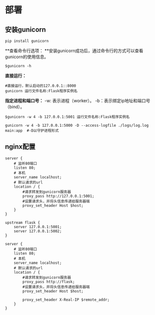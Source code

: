 # 部署

## 安装gunicorn

```
pip install gunicorn
```

**查看命令行选项： **安装gunicorn成功后，通过命令行的方式可以查看gunicorn的使用信息。

```
$gunicorn -h
```

**直接运行：**

```
#直接运行，默认启动的127.0.0.1::8000
gunicorn 运行文件名称:Flask程序实例名
```

**指定进程和端口号：** -w: 表示进程（worker）。 -b：表示绑定ip地址和端口号（bind）。

```
$gunicorn -w 4 -b 127.0.0.1:5001 运行文件名称:Flask程序实例名
```

```
gunicorn -w 4 -b 127.0.0.1:5000 -D --access-logfile ./logs/log.log main:app  #-D以守护进程形式
```

## nginx配置

````
server {
    # 监听80端口
    listen 80;
    # 本机
    server_name localhost; 
    # 默认请求的url
    location / {
        #请求转发到gunicorn服务器
        proxy_pass http://127.0.0.1:5001; 
        #设置请求头，并将头信息传递给服务器端 
        proxy_set_header Host $host; 
    }
}
````

````
upstream flask {
	server 127.0.0.1:5001;
	server 127.0.0.1:5002;
}

server {
    # 监听80端口
    listen 80;
    # 本机
    server_name localhost; 
    # 默认请求的url
    location / {
        #请求转发到gunicorn服务器
        proxy_pass http://flask;
        #设置请求头，并将头信息传递给服务器端 
        proxy_set_header Host $host; 
        
        proxy_set_header X-Real-IP $remote_addr;
    }
}
````